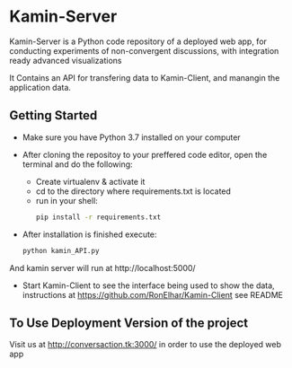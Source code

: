 # Kamin-Server

Kamin-Server is a Python code repository of a deployed web app, for conducting experiments of non-convergent discussions, with integration ready advanced visualizations

It Contains an API for transfering data to Kamin-Client, and manangin the application data.

## Getting Started

* Make sure you have Python 3.7 installed on your computer

* After cloning the repositoy to your preffered code editor, open the terminal and do the following:
  * Create virtualenv & activate it
  * cd to the directory where requirements.txt is located
  * run in your shell:
    ```bash
    pip install -r requirements.txt
    ```
* After installation is finished execute:
    ```bash
    python kamin_API.py
    ```
And kamin server will run at http://localhost:5000/

* Start Kamin-Client to see the interface being used to show the data, instructions at https://github.com/RonElhar/Kamin-Client see README


## To Use Deployment Version of the project

Visit us at http://conversaction.tk:3000/ in order to use the deployed web app
